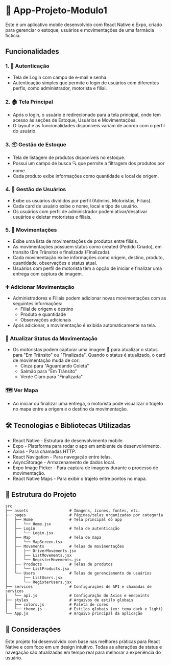 # 📱 App-Projeto-Modulo1

Este é um aplicativo mobile desenvolvido com React Native e Expo, criado para gerenciar o estoque, usuários e movimentações de uma farmácia fictícia.

## Funcionalidades

### 1. 🔐 Autenticação
   - Tela de Login com campo de e-mail e senha.
   - Autenticação simples que permite o login de usuários com diferentes perfis, como administrador, motorista e filial.

### 2. 🏠 Tela Principal
   - Após o login, o usuário é redirecionado para a tela principal, onde tem acesso às seções de Estoque, Usuários e Movimentações.
   - O layout e as funcionalidades disponíveis variam de acordo com o perfil do usuário.

### 3. 📦 Gestão de Estoque
   - Tela de listagem de produtos disponíveis no estoque.
   - Possui um campo de busca 🔍 que permite a filtragem dos produtos por nome.
   - Cada produto exibe informações como quantidade e local de origem.

### 4. 👥 Gestão de Usuários
   - Exibe os usuários divididos por perfil (Admins, Motoristas, Filiais).
   - Cada card de usuário exibe o nome, local e tipo de usuário.
   - Os usuários com perfil de administrador podem ativar/desativar usuários e deletar motoristas e filiais.

### 5. 🚚 Movimentações
   - Exibe uma lista de movimentações de produtos entre filiais.
   - As movimentações possuem status como created (Pedido Criado), em transito (Em Trânsito) e finalizada (Finalizada).
   - Cada movimentação exibe informações como origem, destino, produto, quantidade, observações e status atual.
   - Usuários com perfil de motorista têm a opção de iniciar e finalizar uma entrega com captura de imagem.

### ➕ Adicionar Movimentação
  - Administradores e Filiais podem adicionar novas movimentações com as seguintes informações:
       - Filial de origem e destino
       - Produto e quantidade
       - Observações adicionais
   - Após adicionar, a movimentação é exibida automaticamente na tela.

### 🔄 Atualizar Status da Movimentação
  - Os motoristas podem capturar uma imagem 📸 para atualizar o status para "Em Trânsito" ou "Finalizada".
    Quando o status é atualizado, o card de movimentação muda de cor:
       - Cinza para "Aguardando Coleta"
       - Salmão para "Em Trânsito"
       - Verde Claro para "Finalizada"

### 🗺️ Ver Mapa
  - Ao iniciar ou finalizar uma entrega, o motorista pode visualizar o trajeto no mapa entre a origem e o destino da movimentação.

## 🛠 Tecnologias e Bibliotecas Utilizadas

  - React Native - Estrutura de desenvolvimento mobile.
  - Expo - Plataforma para rodar o app em ambiente de desenvolvimento.
  - Axios - Para chamadas HTTP.
  - React Navigation - Para navegação entre telas.
  - AsyncStorage - Armazenamento de dados local.
  - Expo Image Picker - Para captura de imagens durante o processo de movimentação.
  - React Native Maps - Para exibir o trajeto entre pontos no mapa.

## 📂 Estrutura do Projeto

```
src
├── assets                  # Imagens, ícones, fontes, etc.
├── pages                   # Páginas/telas organizadas por categoria
│   ├── Home                # Tela principal do app
│   │   └── Home.jsx        
│   ├── Login               # Tela de autenticação
│   │   └── Login.jsx       
│   ├── Map                 # Tela de mapa
│   │   └── MapScreen.tsx   
│   ├── Movements           # Telas de movimentações
│   │   ├── DriverMovements.jsx
│   │   ├── ListMovements.jsx
│   │   └── RegisterMovements.jsx
│   ├── Products            # Telas de produtos
│   │   └── ListProducts.jsx
│   └── Users               # Telas de gerenciamento de usuários
│       ├── ListUsers.jsx
│       └── RegisterUsers.jsx
├── services                # Configurações de API e chamadas de serviços
│   └── api.js              # Configuração do Axios e endpoints
├── styles                  # Arquivos de estilo globais
│   ├── colors.js           # Paleta de cores
│   └── theme.js            # Estilos globais (ex: tema dark e light)
└── App.js                  # Arquivo principal da aplicação
```

## 📌 Considerações

   Este projeto foi desenvolvido com base nas melhores práticas para React Native e com foco em um design intuitivo.
   Todas as alterações de status e navegação são atualizadas em tempo real para melhorar a experiência do usuário.
